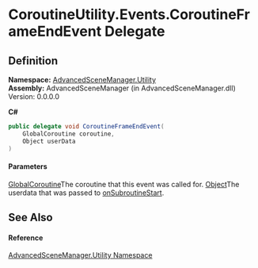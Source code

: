 # CoroutineUtility.Events.CoroutineFrameEndEvent Delegate

## Definition

**Namespace:** [AdvancedSceneManager.Utility](N_AdvancedSceneManager_Utility.md)\
**Assembly:** AdvancedSceneManager (in AdvancedSceneManager.dll) Version: 0.0.0.0

**C#**

```c#
public delegate void CoroutineFrameEndEvent(
	GlobalCoroutine coroutine,
	Object userData
)
```

#### Parameters

&#x20; [GlobalCoroutine](T_AdvancedSceneManager_Utility_GlobalCoroutine.md)The coroutine that this event was called for.  [Object](https://learn.microsoft.com/dotnet/api/system.object)The userdata that was passed to [onSubroutineStart](F_AdvancedSceneManager_Utility_CoroutineUtility_Events_onSubroutineStart.md).

## See Also

#### Reference

[AdvancedSceneManager.Utility Namespace](N_AdvancedSceneManager_Utility.md)
